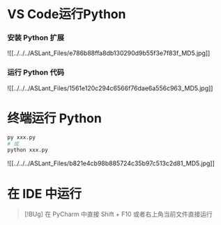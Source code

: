 # VS Code运行Python
### 安装 Python 扩展

![[../../../ASLant_Files/e786b88ffa8db130290d9b55f3e7f83f_MD5.jpg]]

### 运行 Python 代码

![[../../../ASLant_Files/1561e120c294c6566f76dae6a556c963_MD5.jpg]]

# 终端运行 Python

```python
py xxx.py
# 或
python xxx.py
```

![[../../../ASLant_Files/b821e4cb98b885724c35b97c513c2d81_MD5.jpg]]

# 在 IDE 中运行

> [!BUg] 在 PyCharm 中直接 Shift + F10 或者右上角当前文件直接运行